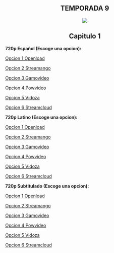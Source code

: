 ## <div align="center">TEMPORADA 9
<div align="center"><img src="https://image.tmdb.org/t/p/w780/vv8lzWVRh7W5O5yZzbKjOVTNvUh.jpg"></div>

## <div align="center">Capitulo 1</center></div>

<b>720p Español (Escoge una opcion):</b>

<a href="https://openload.co/f/bHz_t3K62yA/">Opcion 1 Openload</a>

<a href="https://streamango.com/f/nnetrptnslkemtsf/">Opcion 2 Streamango</a>

<a href="http://gamovideo.com/uhqh2upa0fx3">Opcion 3 Gamovideo</a>

<a href="http://powvideo.net/2iwqbjz03kul">Opcion 4 Powvideo</a>

<a href="https://vidoza.net/6iu15xgs5sf1.html">Opcion 5 Vidoza</a>

<a href="http://streamcloud.eu/7cpaib2ylq82">Opcion 6 Streamcloud</a>

<b>720p Latino (Escoge una opcion):</b>

<a href="https://openload.co/f/Fbslw5cpyQc/">Opcion 1 Openload</a>

<a href="https://streamango.com/f/aqcnqcsbkkeeqsbm/">Opcion 2 Streamango</a>

<a href="http://gamovideo.com/06ztlzd4vihg">Opcion 3 Gamovideo</a>

<a href="http://powvideo.net/ftrp80rqym5c">Opcion 4 Powvideo</a>

<a href="https://vidoza.net/4n4co6m7yvqz.html">Opcion 5 Vidoza</a>

<a href="http://streamcloud.eu/3lvlhpnk14bi">Opcion 6 Streamcloud</a>

<b>720p Subtitulado (Escoge una opcion):</b>

<a href="https://openload.co/f/oWCPkS-Q-Ko/">Opcion 1 Openload</a>

<a href="https://streamango.com/f/oarckrfsloocakcp/">Opcion 2 Streamango</a>

<a href="http://gamovideo.com/i18wnl9dx3nz">Opcion 3 Gamovideo</a>

<a href="http://powvideo.net/wpbt35bdtayz">Opcion 4 Powvideo</a>

<a href="https://vidoza.net/jhp03g2iajeh.html">Opcion 5 Vidoza</a>

<a href="http://streamcloud.eu/xb1w6bmljj6l">Opcion 6 Streamcloud</a>

